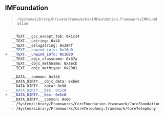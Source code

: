 ## IMFoundation

> `/System/Library/PrivateFrameworks/IMFoundation.framework/IMFoundation`

```diff

   __TEXT.__gcc_except_tab: 0x1c14
   __TEXT.__ustring: 0x48
   __TEXT.__oslogstring: 0x384f
-  __TEXT.__unwind_info: 0x16d0
+  __TEXT.__unwind_info: 0x1680
   __TEXT.__objc_classname: 0x87a
   __TEXT.__objc_methname: 0xaecb
   __TEXT.__objc_methtype: 0x2001

   __DATA.__common: 0x340
   __DATA_DIRTY.__objc_data: 0xbe0
   __DATA_DIRTY.__data: 0x98
-  __DATA_DIRTY.__bss: 0x5c8
+  __DATA_DIRTY.__bss: 0x5c0
   __DATA_DIRTY.__common: 0x60
   - /System/Library/Frameworks/CoreFoundation.framework/CoreFoundation
   - /System/Library/Frameworks/CoreTelephony.framework/CoreTelephony

```
